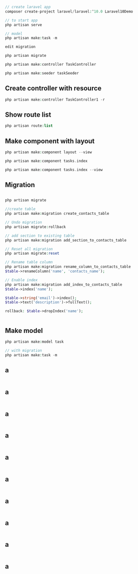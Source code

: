 ```php
// create laravel app
composer create-project laravel/laravel:^10.0 Laravel10Demo

// to start app
php artisan serve

// model
php artisan make:task -m 

edit migration

php artisan migrate

php artisan make:controller TaskController

php artisan make:seeder taskSeeder

```

## Create controller with resource
```php
php artisan make:controller TaskController1 -r

```

## Show route list
```php
php artisan route:list
```


## Make component with layout
```php
php artisan make:component layout --view

php artisan make:component tasks.index

php artisan make:component tasks.index --view
```

## Migration
```php

php artisan migrate

//create table
php artisan make:migration create_contacts_table

// Undo migration
php artisan migrate:rollback

// add section to existing table
php artisan make:migration add_section_to_contacts_table

// Reset all migration
php artisan migrate:reset

// Rename table column
php artisan make:migration rename_column_to_contacts_table
$table->renameColumn('name', 'contacts_name');

// Enable index
php artisan make:migration add_index_to_contacts_table
$table->index('name');

$table->string('email')->index();
$table->text('description')->fullText();

rollback: $table->dropIndex('name');



```

## Make model
```php
php artisan make:model task

// with migration
php artisan make:task -m 
```

## a
```php

```

## a
```php

```

## a
```php

```

## a
```php

```

## a
```php

```
## a
```php

```

## a
```php

```
## a
```php

```
## a
```php

```
## a
```php

```

